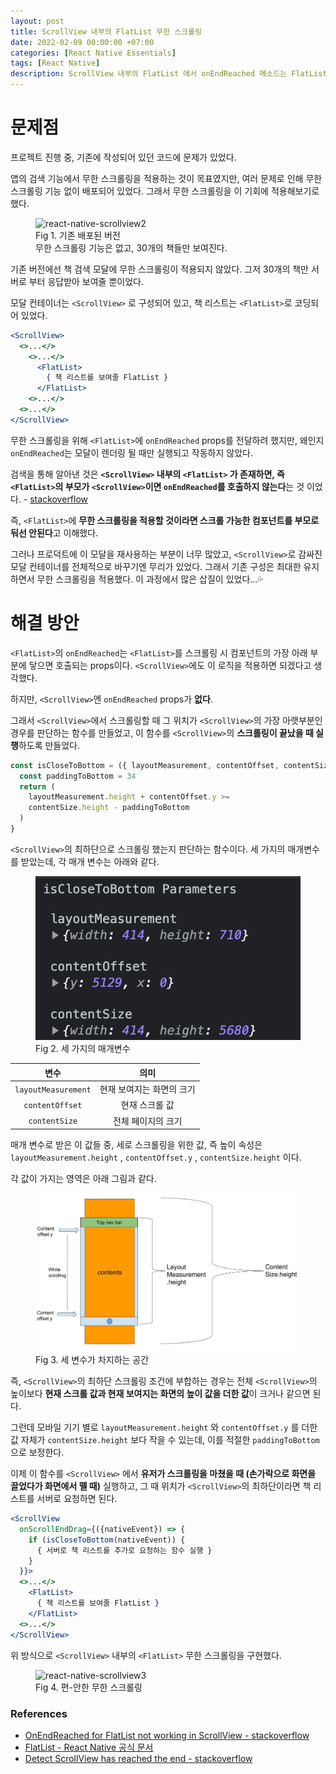 ```yaml
---
layout: post
title: ScrollView 내부의 FlatList 무한 스크롤링
date: 2022-02-09 00:00:00 +07:00
categories: [React Native Essentials]
tags: [React Native]
description: ScrollView 내부의 FlatList 에서 onEndReached 메소드는 FlatList가 마운트될 때만 실행된다.
---
```


# 문제점

프로젝트 진행 중, 기존에 작성되어 있던 코드에 문제가 있었다.

앱의 검색 기능에서 무한 스크롤링을 적용하는 것이 목표였지만, 여러 문제로 인해 무한 스크롤링 기능 없이 배포되어 있었다.
그래서 무한 스크롤링을 이 기회에 적용해보기로 했다.

<figure>
<img src="./../../images/react-native-scrollview2.gif" alt="react-native-scrollview2">
<figcaption>Fig 1. 기존 배포된 버전</figcaption>
<figcaption>무한 스크롤링 기능은 없고, 30개의 책들만 보여진다.</figcaption>
</figure>

기존 버전에선 책 검색 모달에 무한 스크롤링이 적용되지 않았다. 그저 30개의 책만 서버로 부터 응답받아 보여줄 뿐이었다.

모달 컨테이너는 `<ScrollView>` 로 구성되어 있고, 책 리스트는 `<FlatList>`로 코딩되어 있었다.

```jsx
<ScrollView>
  <>...</>
    <>...</>
      <FlatList>
        { 책 리스트를 보여줄 FlatList }
      </FlatList>
    <>...</>
  <>...</>
</ScrollView>
```

무한 스크롤링을 위해 `<FlatList>`에 `onEndReached` props를 전달하려 했지만, 왜인지 `onEndReached`는 모달이 렌더링 될 때만 실행되고 작동하지 않았다.

검색을 통해 알아낸 것은 **`<ScrollView>` 내부의 `<FlatList>` 가 존재하면, 즉 `<FlatList>`의 부모가 `<ScrollView>`이면 `onEndReached`를 호출하지 않는다**는 것 이었다. - <a href="https://stackoverflow.com/questions/64370769/react-native-onendreached-for-flatlist-not-working-in-scrollview" target="_blank" rel="noopener">stackoverflow</a>

즉, `<FlatList>`에 **무한 스크롤링을 적용할 것이라면 스크롤 가능한 컴포넌트를 부모로 둬선 안된다**고 이해했다.

그러나 프로덕트에 이 모달을 재사용하는 부분이 너무 많았고, `<ScrollView>`로 감싸진 모달 컨테이너를 전체적으로 바꾸기엔 무리가 있었다. 그래서 기존 구성은 최대한 유지하면서 무한 스크롤링을 적용했다. 이 과정에서 많은 삽질이 있었다...💦

# 해결 방안

`<FlatList>`의 `onEndReached`는 `<FlatList>`를 스크롤링 시 컴포넌트의 가장 아래 부분에 닿으면 호출되는 props이다. `<ScrollView>`에도 이 로직을 적용하면 되겠다고 생각했다.

하지만, `<ScrollView>`엔 `onEndReached` props가 **없다**.

그래서 `<ScrollView>`에서 스크롤링할 때 그 위치가 `<ScrollView>`의 가장 아랫부분인 경우를 판단하는 함수를 만들었고, 이 함수를 `<ScrollView>`의 **스크롤링이 끝났을 때 실행**하도록 만들었다.

```jsx
const isCloseToBottom = ({ layoutMeasurement, contentOffset, contentSize }) => {
  const paddingToBottom = 34
  return (
    layoutMeasurement.height + contentOffset.y >=
    contentSize.height - paddingToBottom
  )
}
```

`<ScrollView>`의 최하단으로 스크롤링 했는지 판단하는 함수이다. 세 가지의 매개변수를 받았는데, 각 매개 변수는 아래와 같다.

<figure>
<img src="./../../images/react-native-scrollview4.png" alt="react-native-scrollview4">
<figcaption>Fig 2. 세 가지의 매개변수</figcaption>
</figure>

|        변수         |           의미            |
| :-----------------: | :-----------------------: |
| `layoutMeasurement` | 현재 보여지는 화면의 크기 |
|   `contentOffset`   |      현재 스크롤 값       |
|    `contentSize`    |    전체 페이지의 크기     |

매개 변수로 받은 이 값들 중, 세로 스크롤링을 위한 값, 즉 높이 속성은 `layoutMeasurement.height` , `contentOffset.y` , `contentSize.height` 이다.

각 값이 가지는 영역은 아래 그림과 같다.

<figure>
<img src="./../../images/react-native-scrollview1.png" alt="react-native-scrollview1">
<figcaption>Fig 3. 세 변수가 차지하는 공간</figcaption>
</figure>

즉, `<ScrollView>`의 최하단 스크롤링 조건에 부합하는 경우는 전체 `<ScrollView>`의 높이보다 **현재 스크롤 값과 현재 보여지는 화면의 높이 값을 더한 값**이 크거나 같으면 된다.

그런데 모바일 기기 별로 `layoutMeasurement.height` 와 `contentOffset.y` 를 더한 값 자체가 `contentSize.height` 보다 작을 수 있는데, 이를 적절한 `paddingToBottom`으로 보정한다.

이제 이 함수를 `<ScrollView>` 에서 **유저가 스크롤링을 마쳤을 때 (손가락으로 화면을 끌었다가 화면에서 뗄 때)** 실행하고, 그 때 위치가 `<ScrollView>`의 최하단이라면 책 리스트를 서버로 요청하면 된다.

```jsx
<ScrollView
  onScrollEndDrag={({nativeEvent}) => {
    if (isCloseToBottom(nativeEvent)) {
      { 서버로 책 리스트를 추가로 요청하는 함수 실행 }
    }
  }}>
  <>...</>
    <FlatList>
      { 책 리스트를 보여줄 FlatList }
    </FlatList>
  <>...</>
</ScrollView>
```

위 방식으로 `<ScrollView>` 내부의 `<FlatList>` 무한 스크롤링을 구현했다.

<figure>
<img src="./../../images/react-native-scrollview3.gif" alt="react-native-scrollview3">
<figcaption>Fig 4. 편-안한 무한 스크롤링</figcaption>
</figure>

### References

- <a href="https://stackoverflow.com/questions/64370769/react-native-onendreached-for-flatlist-not-working-in-scrollview" target="_blank" rel="noopener">OnEndReached for FlatList not working in ScrollView - stackoverflow</a>
- <a href="https://reactnative.dev/docs/flatlist" target="_blank" rel="noopener">FlatList - React Native 공식 문서</a>
- <a href="https://stackoverflow.com/questions/41056761/detect-scrollview-has-reached-the-end" target="_blank" rel="noopener">Detect ScrollView has reached the end - stackoverflow</a>
